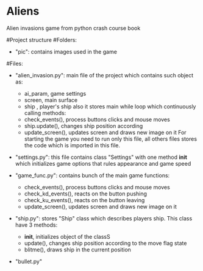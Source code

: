 # Aliens
Alien invasions game from python crash course book

#Project structure
#Folders:
- "pic":
 contains images used in the game

#Files:
- "alien_invasion.py":
  main file of the project which contains such object as:
  - ai_param, game settings
  - screen, main surface
  - ship , player's ship
  also it stores main while loop which continuously calling methods:
  - check_events(), process buttons clicks and mouse moves
  - ship.update(), changes ship position according
  - update_screen(), updates screen and draws new image on it
  For starting the game you need to run only this file, all others files stores the code which is imported in this file.   

- "settings.py":
  this file contains class "Settings" with one method __init__ which initializes game options that rules appearance and game speed

- "game_func.py":
  contains bunch of the main game functions:
  - check_events(), process buttons clicks and mouse moves
  - check_kd_events(), reacts on the button pushing
  - check_ku_events(), reacts on the button leaving
  - update_screen(), updates screen and draws new image on it

- "ship.py":
  stores "Ship" class which describes players ship. This class have 3 methods:
  - __init__, initializes object of the classS  
  - update(), changes ship position according to the move flag state
  - blitme(), draws ship in the current position  

- "bullet.py"

